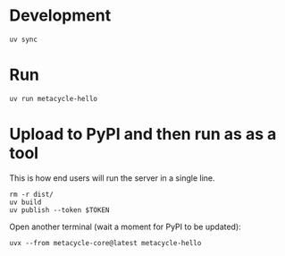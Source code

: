 # Development

```
uv sync
```

# Run

```
uv run metacycle-hello
```

# Upload to PyPI and then run as as a tool
This is how end users will run the server in a single line.

```
rm -r dist/
uv build
uv publish --token $TOKEN
```

Open another terminal (wait a moment for PyPI to be updated):
```
uvx --from metacycle-core@latest metacycle-hello
```